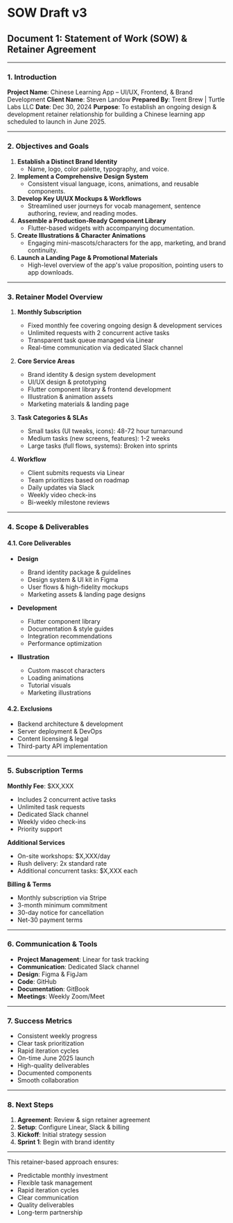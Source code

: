 # SOW Draft v3

## **Document 1: Statement of Work (SOW) & Retainer Agreement**

---

### 1. **Introduction**

**Project Name**: Chinese Learning App – UI/UX, Frontend, & Brand Development
**Client Name**: Steven Landow
**Prepared By**: Trent Brew | Turtle Labs LLC
**Date**: Dec 30, 2024
**Purpose**: To establish an ongoing design & development retainer relationship for building a Chinese learning app scheduled to launch in June 2025.

---

### 2. **Objectives and Goals**

1. **Establish a Distinct Brand Identity**
   - Name, logo, color palette, typography, and voice.
2. **Implement a Comprehensive Design System**
   - Consistent visual language, icons, animations, and reusable components.
3. **Develop Key UI/UX Mockups & Workflows**
   - Streamlined user journeys for vocab management, sentence authoring, review, and reading modes.
4. **Assemble a Production-Ready Component Library**
   - Flutter-based widgets with accompanying documentation.
5. **Create Illustrations & Character Animations**
   - Engaging mini-mascots/characters for the app, marketing, and brand continuity.
6. **Launch a Landing Page & Promotional Materials**
   - High-level overview of the app's value proposition, pointing users to app downloads.

---

### 3. **Retainer Model Overview**

1. **Monthly Subscription**

   - Fixed monthly fee covering ongoing design & development services
   - Unlimited requests with 2 concurrent active tasks
   - Transparent task queue managed via Linear
   - Real-time communication via dedicated Slack channel

2. **Core Service Areas**

   - Brand identity & design system development
   - UI/UX design & prototyping
   - Flutter component library & frontend development
   - Illustration & animation assets
   - Marketing materials & landing page

3. **Task Categories & SLAs**

   - Small tasks (UI tweaks, icons): 48-72 hour turnaround
   - Medium tasks (new screens, features): 1-2 weeks
   - Large tasks (full flows, systems): Broken into sprints

4. **Workflow**
   - Client submits requests via Linear
   - Team prioritizes based on roadmap
   - Daily updates via Slack
   - Weekly video check-ins
   - Bi-weekly milestone reviews

---

### 4. **Scope & Deliverables**

#### 4.1. **Core Deliverables**

- **Design**

  - Brand identity package & guidelines
  - Design system & UI kit in Figma
  - User flows & high-fidelity mockups
  - Marketing assets & landing page designs

- **Development**

  - Flutter component library
  - Documentation & style guides
  - Integration recommendations
  - Performance optimization

- **Illustration**
  - Custom mascot characters
  - Loading animations
  - Tutorial visuals
  - Marketing illustrations

#### 4.2. **Exclusions**

- Backend architecture & development
- Server deployment & DevOps
- Content licensing & legal
- Third-party API implementation

---

### 5. **Subscription Terms**

**Monthly Fee**: $XX,XXX

- Includes 2 concurrent active tasks
- Unlimited task requests
- Dedicated Slack channel
- Weekly video check-ins
- Priority support

**Additional Services**

- On-site workshops: $X,XXX/day
- Rush delivery: 2x standard rate
- Additional concurrent tasks: $X,XXX each

**Billing & Terms**

- Monthly subscription via Stripe
- 3-month minimum commitment
- 30-day notice for cancellation
- Net-30 payment terms

---

### 6. **Communication & Tools**

- **Project Management**: Linear for task tracking
- **Communication**: Dedicated Slack channel
- **Design**: Figma & FigJam
- **Code**: GitHub
- **Documentation**: GitBook
- **Meetings**: Weekly Zoom/Meet

---

### 7. **Success Metrics**

- Consistent weekly progress
- Clear task prioritization
- Rapid iteration cycles
- On-time June 2025 launch
- High-quality deliverables
- Documented components
- Smooth collaboration

---

### 8. **Next Steps**

1. **Agreement**: Review & sign retainer agreement
2. **Setup**: Configure Linear, Slack & billing
3. **Kickoff**: Initial strategy session
4. **Sprint 1**: Begin with brand identity

---

This retainer-based approach ensures:

- Predictable monthly investment
- Flexible task management
- Rapid iteration cycles
- Clear communication
- Quality deliverables
- Long-term partnership
